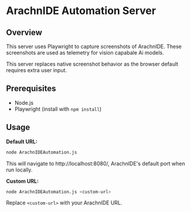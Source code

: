 # ArachnIDE Automation Server

## Overview
This server uses Playwright to capture screenshots of ArachnIDE. These screenshots are used as telemetry for vision capabale Ai models.

This server replaces native screenshot behavior as the browser default requires extra user input.

## Prerequisites
- Node.js
- Playwright (install with `npm install`)

## Usage
**Default URL:**
```bash
node ArachnIDEAutomation.js
```

This will navigate to http://localhost:8080/, ArachnIDE's default port when run locally.

**Custom URL:**
```bash
node ArachnIDEAutomation.js <custom-url>
```
Replace `<custom-url>` with your ArachnIDE URL.